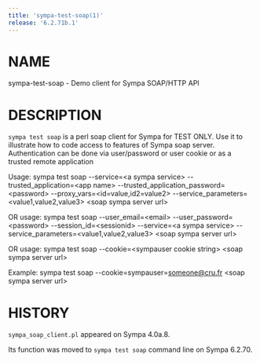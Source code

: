 ```yaml
---
title: 'sympa-test-soap(1)'
release: '6.2.71b.1'
---
```


# NAME

sympa-test-soap - Demo client for Sympa SOAP/HTTP API

# DESCRIPTION

`sympa test soap`
is a perl soap client for Sympa for TEST ONLY. Use it to illustrate how to
code access to features of Sympa soap server. Authentication can be done via
user/password or user cookie or as a trusted remote application

Usage: sympa test soap
\--service=&lt;a sympa service>
\--trusted\_application=&lt;app name>
\--trusted\_application\_password=&lt;password>
\--proxy\_vars=&lt;id=value,id2=value2>
\--service\_parameters=&lt;value1,value2,value3>
&lt;soap sympa server url>

OR usage: sympa test soap
\--user\_email=&lt;email>
\--user\_password=&lt;password>
\--session\_id=&lt;sessionid>
\--service=&lt;a sympa service>
\--service\_parameters=&lt;value1,value2,value3>
&lt;soap sympa server url>

OR usage: sympa test soap
\--cookie=&lt;sympauser cookie string>
&lt;soap sympa server url>

Example:
sympa test soap --cookie=sympauser=someone@cru.fr &lt;soap sympa server url> 

# HISTORY

`sympa_soap_client.pl` appeared on Sympa 4.0a.8.

Its function was moved to `sympa test soap` command line on Sympa 6.2.70.
